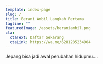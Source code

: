 ```yaml
---
template: index-page
slug: /
title: Berani Ambil Langkah Pertama
tagline: ""
featuredImage: /assets/beraniambil.png
cta:
  ctaText: Daftar Sekarang
  ctaLink: https://wa.me/6281285234904
---
```

Jepang bisa jadi awal perubahan hidupmu....
